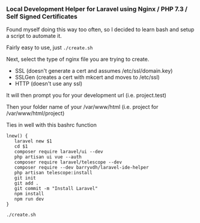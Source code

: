 ### Local Development Helper for Laravel using Nginx / PHP 7.3 / Self Signed Certificates

Found myself doing this way too often, so I decided to learn bash and setup a script to automate it.

Fairly easy to use, just ` ./create.sh `

Next, select the type of nginx file you are trying to create.
    
- SSL (doesn't generate a cert and assumes /etc/ssl/domain.key)
- SSLGen (creates a cert with mkcert and moves to /etc/ssl)
- HTTP (doesn't use any ssl)

It will then prompt you for your development url (i.e. project.test)

Then your folder name of your /var/www/html (i.e. project for /var/www/html/project)

Ties in well with this bashrc function

```
lnew() {
   laravel new $1
   cd $1
   composer require laravel/ui --dev
   php artisan ui vue --auth
   composer require laravel/telescope --dev
   composer require --dev barryvdh/laravel-ide-helper
   php artisan telescope:install
   git init
   git add .
   git commit -m "Install Laravel"
   npm install
   npm run dev
}

./create.sh
```